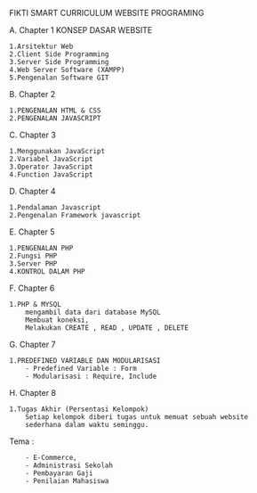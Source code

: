 
FIKTI SMART CURRICULUM
WEBSITE PROGRAMING

A. Chapter 1
KONSEP DASAR WEBSITE

	1.Arsitektur Web
	2.Client Side Programming
	3.Server Side Programming
	4.Web Server Software (XAMPP)
	5.Pengenalan Software GIT

B. Chapter 2

	1.PENGENALAN HTML & CSS
	2.PENGENALAN JAVASCRIPT

C. Chapter 3

	1.Menggunakan JavaScript
	2.Variabel JavaScript
	3.Operator JavaScript
	4.Function JavaScript


D. Chapter 4

	1.Pendalaman Javascript
	2.Pengenalan Framework javascript

E. Chapter 5

	1.PENGENALAN PHP
	2.Fungsi PHP
	3.Server PHP
	4.KONTROL DALAM PHP


F. Chapter 6

	1.PHP & MYSQL
		mengambil data dari database MySQL
		Membuat koneksi,
		Melakukan CREATE , READ , UPDATE , DELETE

G. Chapter 7

	1.PREDEFINED VARIABLE DAN MODULARISASI
		- Predefined Variable : Form
		- Modularisasi : Require, Include

H. Chapter 8

	1.Tugas Akhir (Persentasi Kelompok)
		Setiap kelompok diberi tugas untuk memuat sebuah website
		sederhana dalam waktu seminggu.


Tema :

		- E-Commerce,
		- Administrasi Sekolah
		- Pembayaran Gaji
		- Penilaian Mahasiswa
